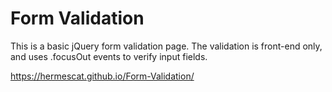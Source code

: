 # Form Validation

This is a basic jQuery form validation page. The validation is front-end only, and uses .focusOut events to verify input fields. 

https://hermescat.github.io/Form-Validation/ 
